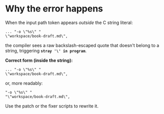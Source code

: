 # Why the error happens

When the input path token appears *outside* the C string literal:

```
... "-o \"%s\" "
\"workspace/book-draft.md\",
```

the compiler sees a raw backslash-escaped quote that doesn't belong to a string,
triggering **`stray '\' in program`**.

**Correct form (inside the string):**
```
... "-o \"%s\" "
\"workspace/book-draft.md\",
```

or, more readably:
```
"-o \"%s\" "
"\"workspace/book-draft.md\",
```

Use the patch or the fixer scripts to rewrite it.
